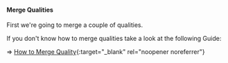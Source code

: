 #### Merge Qualities

First we're going to merge a couple of qualities.

If you don't know how to merge qualities take a look at the following Guide:

=> [How to Merge Quality](/Radarr/Tips/Merge-quality/){:target="\_blank" rel="noopener noreferrer"}
